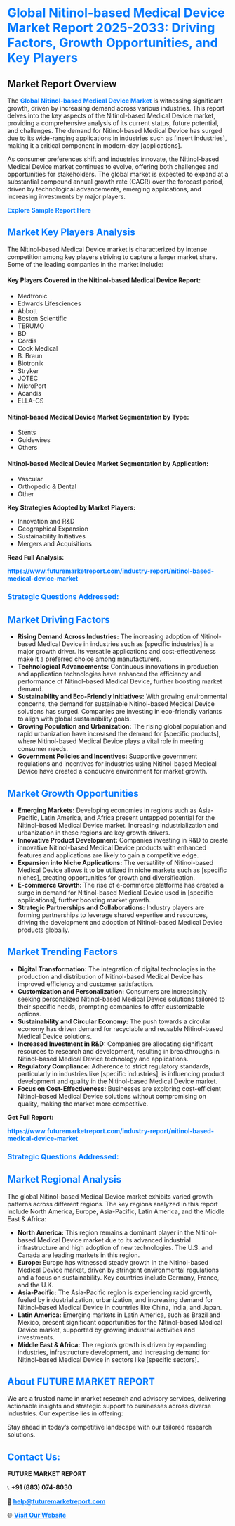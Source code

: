 <h1 style="color: #007BFF;">Global Nitinol-based Medical Device Market Report 2025-2033: Driving Factors, Growth Opportunities, and Key Players</h1>

<section id="overview">
<h2>Market Report Overview</h2>
<p>The <a href="https://www.futuremarketreport.com/industry-report/nitinol-based-medical-device-market" style="color: #007BFF; text-decoration: none;"><strong>Global Nitinol-based Medical Device Market</strong></a> is witnessing significant growth, driven by increasing demand across various industries. This report delves into the key aspects of the Nitinol-based Medical Device market, providing a comprehensive analysis of its current status, future potential, and challenges. The demand for Nitinol-based Medical Device has surged due to its wide-ranging applications in industries such as [insert industries], making it a critical component in modern-day [applications].</p>
<p>As consumer preferences shift and industries innovate, the Nitinol-based Medical Device market continues to evolve, offering both challenges and opportunities for stakeholders. The global market is expected to expand at a substantial compound annual growth rate (CAGR) over the forecast period, driven by technological advancements, emerging applications, and increasing investments by major players.</p>
</section>

<section id="overview">
<p><a href="https://www.futuremarketreport.com/request-sample/reportId=58902" style="color: #007BFF; text-decoration: none;"><strong>Explore Sample Report Here</strong></a></p>
</section>

<section id="key-players">
<h2 style="color: #007BFF;">Market Key Players Analysis</h2>
<p>The Nitinol-based Medical Device market is characterized by intense competition among key players striving to capture a larger market share. Some of the leading companies in the market include:</p>
<h4>Key Players Covered in the Nitinol-based Medical Device Report:</h4>
<ul><li>Medtronic</li><li>Edwards Lifesciences</li><li>Abbott</li><li>Boston Scientific</li><li>TERUMO</li><li>BD</li><li>Cordis</li><li>Cook Medical</li><li>B. Braun</li><li>Biotronik</li><li>Stryker</li><li>JOTEC</li><li>MicroPort</li><li>Acandis</li><li>ELLA-CS</li></ul>
<h4>Nitinol-based Medical Device Market Segmentation by Type:</h4>
<ul><li>Stents</li><li>Guidewires</li><li>Others</li></ul>

<h4>Nitinol-based Medical Device Market Segmentation by Application:</h4>
<ul><li>Vascular</li><li>Orthopedic &amp; Dental</li><li>Other</li></ul>
<p><strong>Key Strategies Adopted by Market Players:</strong></p>
<ul>
<li>Innovation and R&D</li>
<li>Geographical Expansion</li>
<li>Sustainability Initiatives</li>
<li>Mergers and Acquisitions</li>
</ul>
</section>

<section>
<p><strong>Read Full Analysis: </strong></p><a href="https://www.futuremarketreport.com/industry-report/nitinol-based-medical-device-market" style="color: #007BFF; text-decoration: none;"><strong>https://www.futuremarketreport.com/industry-report/nitinol-based-medical-device-market</strong></a>
<h3 style="color: #007BFF;">Strategic Questions Addressed:</h3>
</section>

<section id="driving-factors">
<h2 style="color: #007BFF;">Market Driving Factors</h2>
<ul>
<li><strong>Rising Demand Across Industries:</strong> The increasing adoption of Nitinol-based Medical Device in industries such as [specific industries] is a major growth driver. Its versatile applications and cost-effectiveness make it a preferred choice among manufacturers.</li>
<li><strong>Technological Advancements:</strong> Continuous innovations in production and application technologies have enhanced the efficiency and performance of Nitinol-based Medical Device, further boosting market demand.</li>
<li><strong>Sustainability and Eco-Friendly Initiatives:</strong> With growing environmental concerns, the demand for sustainable Nitinol-based Medical Device solutions has surged. Companies are investing in eco-friendly variants to align with global sustainability goals.</li>
<li><strong>Growing Population and Urbanization:</strong> The rising global population and rapid urbanization have increased the demand for [specific products], where Nitinol-based Medical Device plays a vital role in meeting consumer needs.</li>
<li><strong>Government Policies and Incentives:</strong> Supportive government regulations and incentives for industries using Nitinol-based Medical Device have created a conducive environment for market growth.</li>
</ul>
</section>

<section id="growth-opportunities">
<h2 style="color: #007BFF;">Market Growth Opportunities</h2>
<ul>
<li><strong>Emerging Markets:</strong> Developing economies in regions such as Asia-Pacific, Latin America, and Africa present untapped potential for the Nitinol-based Medical Device market. Increasing industrialization and urbanization in these regions are key growth drivers.</li>
<li><strong>Innovative Product Development:</strong> Companies investing in R&D to create innovative Nitinol-based Medical Device products with enhanced features and applications are likely to gain a competitive edge.</li>
<li><strong>Expansion into Niche Applications:</strong> The versatility of Nitinol-based Medical Device allows it to be utilized in niche markets such as [specific niches], creating opportunities for growth and diversification.</li>
<li><strong>E-commerce Growth:</strong> The rise of e-commerce platforms has created a surge in demand for Nitinol-based Medical Device used in [specific applications], further boosting market growth.</li>
<li><strong>Strategic Partnerships and Collaborations:</strong> Industry players are forming partnerships to leverage shared expertise and resources, driving the development and adoption of Nitinol-based Medical Device products globally.</li>
</ul>
</section>

<section id="trending-factors">
<h2 style="color: #007BFF;">Market Trending Factors</h2>
<ul>
<li><strong>Digital Transformation:</strong> The integration of digital technologies in the production and distribution of Nitinol-based Medical Device has improved efficiency and customer satisfaction.</li>
<li><strong>Customization and Personalization:</strong> Consumers are increasingly seeking personalized Nitinol-based Medical Device solutions tailored to their specific needs, prompting companies to offer customizable options.</li>
<li><strong>Sustainability and Circular Economy:</strong> The push towards a circular economy has driven demand for recyclable and reusable Nitinol-based Medical Device solutions.</li>
<li><strong>Increased Investment in R&D:</strong> Companies are allocating significant resources to research and development, resulting in breakthroughs in Nitinol-based Medical Device technology and applications.</li>
<li><strong>Regulatory Compliance:</strong> Adherence to strict regulatory standards, particularly in industries like [specific industries], is influencing product development and quality in the Nitinol-based Medical Device market.</li>
<li><strong>Focus on Cost-Effectiveness:</strong> Businesses are exploring cost-efficient Nitinol-based Medical Device solutions without compromising on quality, making the market more competitive.</li>
</ul>
</section>

<section>
<p><strong>Get Full Report: </strong></p><a href="https://www.futuremarketreport.com/industry-report/nitinol-based-medical-device-market" style="color: #007BFF; text-decoration: none;"><strong>https://www.futuremarketreport.com/industry-report/nitinol-based-medical-device-market</strong></a>
<h3 style="color: #007BFF;">Strategic Questions Addressed:</h3>
</section>


<section id="regional-analysis">
<h2 style="color: #007BFF;">Market Regional Analysis</h2>
<p>The global Nitinol-based Medical Device market exhibits varied growth patterns across different regions. The key regions analyzed in this report include North America, Europe, Asia-Pacific, Latin America, and the Middle East & Africa:</p>
<ul>
<li><strong>North America:</strong> This region remains a dominant player in the Nitinol-based Medical Device market due to its advanced industrial infrastructure and high adoption of new technologies. The U.S. and Canada are leading markets in this region.</li>
<li><strong>Europe:</strong> Europe has witnessed steady growth in the Nitinol-based Medical Device market, driven by stringent environmental regulations and a focus on sustainability. Key countries include Germany, France, and the U.K.</li>
<li><strong>Asia-Pacific:</strong> The Asia-Pacific region is experiencing rapid growth, fueled by industrialization, urbanization, and increasing demand for Nitinol-based Medical Device in countries like China, India, and Japan.</li>
<li><strong>Latin America:</strong> Emerging markets in Latin America, such as Brazil and Mexico, present significant opportunities for the Nitinol-based Medical Device market, supported by growing industrial activities and investments.</li>
<li><strong>Middle East & Africa:</strong> The region’s growth is driven by expanding industries, infrastructure development, and increasing demand for Nitinol-based Medical Device in sectors like [specific sectors].</li>
</ul>
</section>

<footer>
<h2 style="color: #007BFF;">About FUTURE MARKET REPORT</h2>
<p>We are a trusted name in market research and advisory services, delivering actionable insights and strategic support to businesses across diverse industries. Our expertise lies in offering:</p>

<p>Stay ahead in today’s competitive landscape with our tailored research solutions.</p>

<h2 style="color: #007BFF;">Contact Us:</h2>
<p><strong>FUTURE MARKET REPORT</strong></p>
<p>📞 <strong>+91 (883) 074-8030</strong></p>
<p>📧 <strong><a href="mailto:help@futuremarketreport.com" style="color: #007BFF;">help@futuremarketreport.com</a></strong></p>
<p>🌐 <strong><a href="https://www.futuremarketreport.com/" style="color: #007BFF;">Visit Our Website</a></strong></p>
</footer>